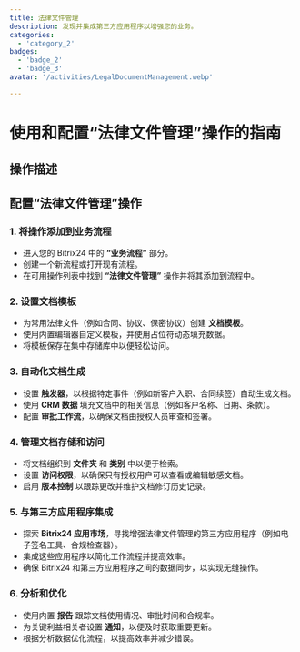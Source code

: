 ```yaml
---
title: 法律文件管理
description: 发现并集成第三方应用程序以增强您的业务。
categories: 
  - 'category_2'
badges: 
  - 'badge_2'
  - 'badge_3'
avatar: '/activities/LegalDocumentManagement.webp'

---
```

# 使用和配置“法律文件管理”操作的指南

## 操作描述

## **配置“法律文件管理”操作**

### 1. 将操作添加到业务流程
- 进入您的 Bitrix24 中的 **“业务流程”** 部分。
- 创建一个新流程或打开现有流程。
- 在可用操作列表中找到 **“法律文件管理”** 操作并将其添加到流程中。

### 2. 设置文档模板
- 为常用法律文件（例如合同、协议、保密协议）创建 **文档模板**。
- 使用内置编辑器自定义模板，并使用占位符动态填充数据。
- 将模板保存在集中存储库中以便轻松访问。

### 3. 自动化文档生成
- 设置 **触发器**，以根据特定事件（例如新客户入职、合同续签）自动生成文档。
- 使用 **CRM 数据** 填充文档中的相关信息（例如客户名称、日期、条款）。
- 配置 **审批工作流**，以确保文档由授权人员审查和签署。

### 4. 管理文档存储和访问
- 将文档组织到 **文件夹** 和 **类别** 中以便于检索。
- 设置 **访问权限**，以确保只有授权用户可以查看或编辑敏感文档。
- 启用 **版本控制** 以跟踪更改并维护文档修订历史记录。

### 5. 与第三方应用程序集成
- 探索 **Bitrix24 应用市场**，寻找增强法律文件管理的第三方应用程序（例如电子签名工具、合规检查器）。
- 集成这些应用程序以简化工作流程并提高效率。
- 确保 Bitrix24 和第三方应用程序之间的数据同步，以实现无缝操作。

### 6. 分析和优化
- 使用内置 **报告** 跟踪文档使用情况、审批时间和合规率。
- 为关键利益相关者设置 **通知**，以便及时获取重要更新。
- 根据分析数据优化流程，以提高效率并减少错误。
